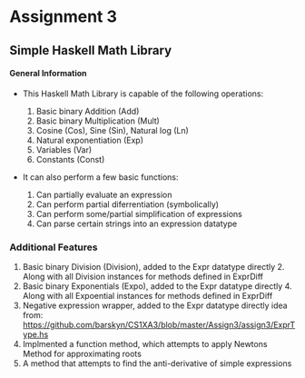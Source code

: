 # Assignment 3 
## Simple Haskell Math Library

#### General Information 
* This Haskell Math Library is capable of the following operations:
	1. Basic binary Addition (Add)
	2. Basic binary Multiplication (Mult)
	3. Cosine (Cos), Sine (Sin), Natural log (Ln)
	4. Natural exponentiation (Exp)
	5. Variables (Var)
	6. Constants (Const)

* It can also perform a few basic functions:
	1. Can partially evaluate an expression
	2. Can perform partial diferrentiation (symbolically)
	3. Can perform some/partial simplification of expressions
	4. Can parse certain strings into an expression datatype 

### Additional Features 
1. Basic binary Division (Division), added to the Expr datatype directly
	2. Along with all Division instances for methods defined in ExprDiff
3. Basic binary Exponentials (Expo), added to the Expr datatype directly
	4. Along with all Expoential instances for methods defined in ExprDiff
5. Negative expression wrapper, added to the Expr datatype directly idea from: https://github.com/barskyn/CS1XA3/blob/master/Assign3/assign3/ExprType.hs
6. Implmented a function method, which attempts to apply Newtons Method for approximating roots
7. A method that attempts to find the anti-derivative of simple expressions
